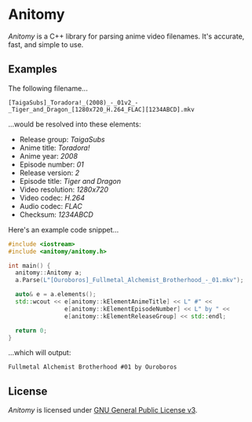 # Anitomy

*Anitomy* is a C++ library for parsing anime video filenames. It's accurate, fast, and simple to use.

## Examples

The following filename...

    [TaigaSubs]_Toradora!_(2008)_-_01v2_-_Tiger_and_Dragon_[1280x720_H.264_FLAC][1234ABCD].mkv

...would be resolved into these elements:

- Release group: *TaigaSubs*
- Anime title: *Toradora!*
- Anime year: *2008*
- Episode number: *01*
- Release version: *2*
- Episode title: *Tiger and Dragon*
- Video resolution: *1280x720*
- Video codec: *H.264*
- Audio codec: *FLAC*
- Checksum: *1234ABCD*

Here's an example code snippet...

```cpp
#include <iostream>
#include <anitomy/anitomy.h>

int main() {
  anitomy::Anitomy a;
  a.Parse(L"[Ouroboros]_Fullmetal_Alchemist_Brotherhood_-_01.mkv");

  auto& e = a.elements();
  std::wcout << e[anitomy::kElementAnimeTitle] << L" #" <<
                e[anitomy::kElementEpisodeNumber] << L" by " <<
                e[anitomy::kElementReleaseGroup] << std::endl;

  return 0;
}
```

...which will output:

    Fullmetal Alchemist Brotherhood #01 by Ouroboros

## License

*Anitomy* is licensed under [GNU General Public License v3](https://www.gnu.org/licenses/gpl-3.0.html).